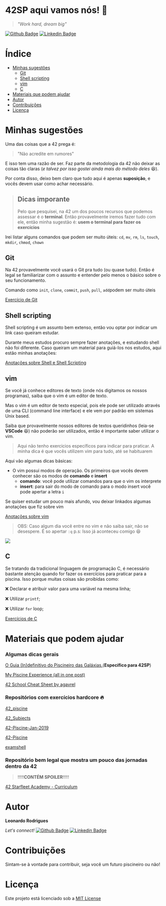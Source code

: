 
# 42SP aqui vamos nós! :rocket:
> *"Work hard, dream big"*

[![Github Badge](https://img.shields.io/badge/-Github-000?style=flat-square&logo=Github&logoColor=white&link=https://github.com/leeorf)](https://github.com/leeorf)
[![Linkedin Badge](https://img.shields.io/badge/-LinkedIn-blue?style=flat-square&logo=Linkedin&logoColor=white&link=https://www.linkedin.com/in/leonardof/)](https://www.linkedin.com/in/leonardorodriguesf/)

# Índice

* [Minhas sugestões](#minhas-sugestões)
    * [Git](#git)
    * [Shell scripting](#shell-scripting)
    * [vim](#vim)
    * [C](#c)
* [Materiais que podem ajudar](#materiais-que-podem-ajudar)
* [Autor](#autor)
* [Contribuições](#contribuições)
* [Licença](#licença)

# Minhas sugestões

Uma das coisas que a 42 prega é:

> "Não acredite em rumores"

E isso tem uma razão de ser. Faz parte da metodologia da 42 não deixar as coisas tão claras (*e talvez por isso gostei ainda mais do método deles* :laughing:).

Por conta disso, deixo bem claro que tudo aqui é apenas **suposição**, e vocês devem usar como achar necessário.

>## Dicas imporante
> Pelo que pesquisei, na 42 um dos poucos recursos que podemos assessar é o **terminal**. Então provavelmente iremos fazer tudo com ele, então minha sugestão é: **usem o  terminal para fazer os exercícios**

Irei listar alguns comandos que podem ser muito úteis: `cd`, `mv`, `rm`, `ls`, `touch`, `mkdir`, `chmod`, `chown`

## Git

Na 42 provavelmente você usará o Git pra tudo (ou quase tudo). Então é legal se familiarizar com o assunto e entender pelo menos o básico sobre o seu funcionamento.

Comando como `init`, `clone`, `commit`, `push`, `pull`, `add`podem ser muito úteis

[Exercício de Git](/git)

## Shell scripting

Shell scripting é um assunto bem extenso, então vou optar por indicar um link caso queiram estudar.

Durante meus estudos procuro sempre fazer anotações, e estudando shell não foi diferente. Caso queiram um material para guiá-los nos estudos, aqui estão minhas anotações:

[Anotações sobre Shell e Shell Scripting](https://www.notion.so/Shell-b8f6cdefdda749a5acdef0d2d3e03ec5) 


## vim

Se você já conhece editores de texto (onde nós digitamos os nossos programas), saiba que o vim é um editor de texto.

Mas o vim é um editor de texto especial, pois ele pode ser utilizado através de uma CLI (command line interface) e ele vem por padrão em sistemas Unix based.

Saiba que provavelmente nossos editores de textos queridinhos (leia-se **VSCode** :satisfied:) não poderão ser utilizados, então é importante saber utilizar o vim.

> Aqui não tenho exercicios específicos para indicar para praticar. A minha dica é que vocês utilizem vim para tudo, até se habituarem

Aqui vão algumas dicas básicas:

- O vim possui modos de operação. Os primeiros que vocês devem conhecer são os modos de **comando** e **insert**
	- **comando**: você pode utilizar comandos para que o vim os interprete
	- **insert**: para sair do modo de comando para o modo insert você pode apertar a letra `i`
	
Se quiser estudar um pouco mais afundo, vou deixar linkados algumas anotações que fiz sobre vim

[Anotações sobre vim](https://www.notion.so/Writing-Shell-Scripts-64ef12b2199d4797b1ab6af48b2dd5cf)

> OBS: Caso algum dia você entre no vim e não saiba sair, não se desespere. É so apertar `:q`
> p.s: Isso já aconteceu comigo :laughing:


![](https://pics.me.me/vim-68280725.png)
## C

Se tratando da tradicional linguagem de programação C, é necessário bastante atenção quando for fazer os exercícios para praticar para a piscina. Isso porque muitas coisas são proibidas como:

:x: Declarar e atribuir valor para uma variável na mesma linha;

:x: Utilizar `printf`;

:x: Utilizar `for` loop;

[Exercícios de C](/C)

# Materiais que podem ajudar

### Algumas dicas gerais

[O Guia (In)definitivo do Piscineiro das Galáxias.](https://medium.com/@italobalbino/o-guia-in-definitivo-do-piscineiro-das-gal%C3%A1xias-4f3a3baa6327)(**Específico para 42SP**) 

[My Piscine Experience (all in one post)](https://medium.com/@themichaelbrave/my-piscine-experience-all-in-one-post-85671e0bf307)

[42 School Cheat Sheet by agavrel](https://github.com/agavrel/42_CheatSheet)

### Repositórios com exercícios hardcore :fire:

[42_piscine](https://github.com/MrRobb/42_piscine)

[42_Subjects](https://github.com/Binary-Hackers/42_Subjects/tree/master/01_Piscines/C/EN)

[42-Piscine-Jan-2019](https://github.com/Manmeet2018/42-Piscine-Jan-2019)

[42-Piscine](https://github.com/Sbk3824/42-Piscine)

[examshell](https://github.com/gcamerli/examshell)

### Repositório bem legal que mostra um pouco das jornadas dentro da 42
> !!!!!**CONTÉM SPOILER**!!!!!

[42 Starfleet Academy - Curriculum](https://github.com/psprawka/42_Projects)




# Autor

**Leonardo Rodrigues**

*Let's connect!* 
[![Github Badge](https://img.shields.io/badge/-Github-000?style=flat-square&logo=Github&logoColor=white&link=https://github.com/leeorf)](https://github.com/leeorf)
[![Linkedin Badge](https://img.shields.io/badge/-LinkedIn-blue?style=flat-square&logo=Linkedin&logoColor=white&link=https://www.linkedin.com/in/leonardof/)](https://www.linkedin.com/in/leonardorodriguesf/)


# Contribuições

Sintam-se à vontade para contribuir, seja você um futuro piscineiro ou não!

# Licença
Este projeto está licenciado sob a [MIT License](./LICENSE)
